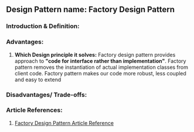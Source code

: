 
## Design Pattern name: Factory Design Pattern

### Introduction & Definition:



### Advantages:
1. **Which Design principle it solves:** Factory design pattern provides approach to **"code for interface rather than implementation"**.
   Factory pattern removes the instantiation of actual implementation classes from client code. Factory pattern makes our code more robust, less coupled and easy to extend


### Disadvantages/ Trade-offs:


### Article References:

1. [Factory Design Pattern Article Reference](https://medium.com/javarevisited/how-to-implement-factory-design-pattern-using-java-478b58cb2ff3)